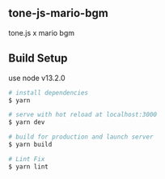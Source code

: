 ## tone-js-mario-bgm
tone.js x mario bgm

## Build Setup
use node v13.2.0

``` bash
# install dependencies
$ yarn

# serve with hot reload at localhost:3000
$ yarn dev

# build for production and launch server
$ yarn build

# Lint Fix
$ yarn lint

```
